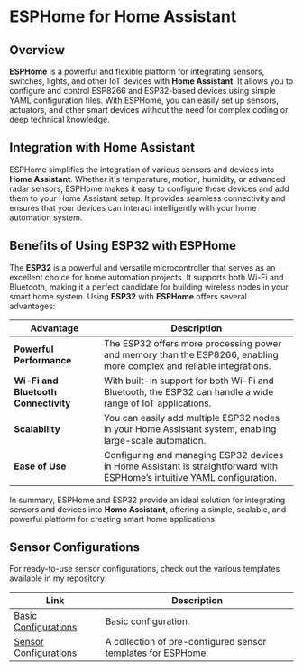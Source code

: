 # ESPHome for Home Assistant

## Overview
**ESPHome** is a powerful and flexible platform for integrating sensors, switches, lights, and other IoT devices with **Home Assistant**. It allows you to configure and control ESP8266 and ESP32-based devices using simple YAML configuration files. With ESPHome, you can easily set up sensors, actuators, and other smart devices without the need for complex coding or deep technical knowledge.

## Integration with Home Assistant
ESPHome simplifies the integration of various sensors and devices into **Home Assistant**. Whether it's temperature, motion, humidity, or advanced radar sensors, ESPHome makes it easy to configure these devices and add them to your Home Assistant setup. It provides seamless connectivity and ensures that your devices can interact intelligently with your home automation system.

## Benefits of Using ESP32 with ESPHome
The **ESP32** is a powerful and versatile microcontroller that serves as an excellent choice for home automation projects. It supports both Wi-Fi and Bluetooth, making it a perfect candidate for building wireless nodes in your smart home system. Using **ESP32** with **ESPHome** offers several advantages:

| **Advantage**            | **Description**                                                                 |
|--------------------------|---------------------------------------------------------------------------------|
| **Powerful Performance**  | The ESP32 offers more processing power and memory than the ESP8266, enabling more complex and reliable integrations. |
| **Wi-Fi and Bluetooth Connectivity** | With built-in support for both Wi-Fi and Bluetooth, the ESP32 can handle a wide range of IoT applications. |
| **Scalability**           | You can easily add multiple ESP32 nodes in your Home Assistant system, enabling large-scale automation. |
| **Ease of Use**           | Configuring and managing ESP32 devices in Home Assistant is straightforward with ESPHome’s intuitive YAML configuration. |

In summary, ESPHome and ESP32 provide an ideal solution for integrating sensors and devices into **Home Assistant**, offering a simple, scalable, and powerful platform for creating smart home applications.

## Sensor Configurations
For ready-to-use sensor configurations, check out the various templates available in my repository:

| **Link** | **Description** |
|----------|-----------------|
| [Basic Configurations](https://github.com/zewol95/ESPHome-Boilerplates/blob/main/basic_config.md) | Basic configuration. |
| [Sensor Configurations](https://github.com/zewol95/ESPHome-Boilerplates/tree/main/sensors) | A collection of pre-configured sensor templates for ESPHome. |
